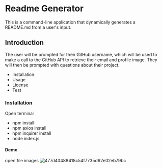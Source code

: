 # Readme Generator
This is a command-line application that dynamically generates a README.md from a user's input.
## Introduction
The user will be prompted for their GitHub username, which will be used to make a call to the GitHub API to retrieve their email and profile image. They will then be prompted with questions about their project.
- Installation
- Usage
- License
- Test
### Installation
Open terminal 
- npm install 
- npm axios install
- npm inquirer install
- node index.js
#### Demo
open file images
![477d40488418c54f7735d62e02eb79bc](https://user-images.githubusercontent.com/60753848/82757795-c26dc480-9db0-11ea-821b-a1e85c665bda.jpg)

